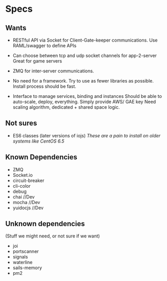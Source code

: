 # Specs

## Wants

- RESTful API via Socket for Client-Gate-keeper communications.
Use RAML/swagger to define APIs

- Can choose between tcp and udp socket channels for app-2-server
Great for game servers

- ZMQ for inter-server communications.

- No need for a framework. Try to use as fewer libraries as possible.
Install process should be fast.

- Interface to manage services, binding and instances
Should be able to auto-scale, deploy, everything. Simply provide AWS/ GAE key
Need scaling algorithm, dedicated + shared space logic.

## Not sures

- ES6 classes (later versions of iojs)
*These are a pain to install on older systems like CentOS 6.5*

## Known Dependencies

- ZMQ
- Socket.io
- circuit-breaker
- cli-color
- debug
- chai			//Dev
- mocha			//Dev
- yuidocjs	//Dev

## Unknown dependencies

(Stuff we might need, or not sure if we want)

- joi
- portscanner
- signals
- waterline
- sails-memory
- pm2
